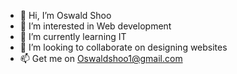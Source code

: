 - 👋 Hi, I’m Oswald Shoo
- 👀 I’m interested in Web development 
- 🌱 I’m currently learning IT
- 💞️ I’m looking to collaborate on designing websites 
- 📫 Get me on Oswaldshoo1@gmail.com

<!---
Oswaldshoo/Oswaldshoo is a ✨ special ✨ repository because its `README.md` (this file) appears on your GitHub profile.
You can click the Preview link to take a look at your changes.
--->
